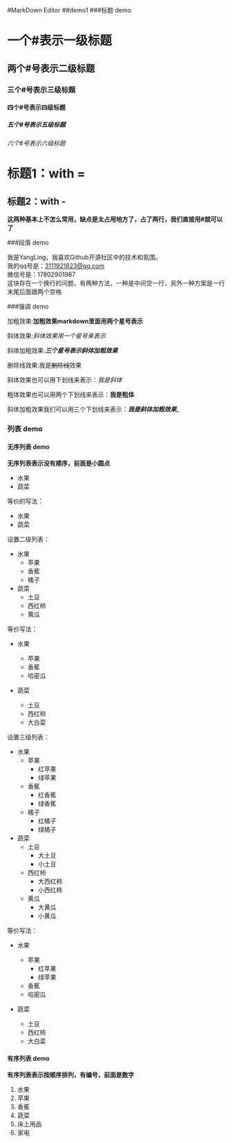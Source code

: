 #MarkDown Editor
##demo1
###标题 demo
# 一个#表示一级标题
## 两个#号表示二级标题	
### 三个#号表示三级标题
#### 四个#号表示四级标题
##### 五个#号表示五级标题
###### 六个#号表示六级标题

标题1：with =
===

标题2：with -
---

**这两种基本上不怎么常用，缺点是太占用地方了，占了两行，我们直接用#就可以了**

###段落 demo

我是YangLing，我喜欢Github开源社区中的技术和氛围。  
    我的qq号是：3111921823@qq.com  
    微信号是：17802901987  
这块存在一个换行的问题，有两种方法，一种是中间空一行，另外一种方案是一行末尾后面跟两个空格


###强调 demo

加粗效果:**加粗效果markdown里面用两个星号表示**

斜体效果:*斜体效果用一个星号来表示*

斜体加粗效果:***三个星号表示斜体加粗效果***

删除线效果:我是~~删除线~~效果

斜体效果也可以用下划线来表示：_我是斜体_

粗体效果也可以用两个下划线来表示：__我是粗体__

斜体加粗效果我们可以用三个下划线来表示：___我是斜体加粗效果____

### 列表 demo

#### 无序列表 demo

**无序列表表示没有顺序，前面是小圆点**

* 水果
* 蔬菜

等价的写法：

- 水果
- 蔬菜


设置二级列表：

* 水果
  * 苹果
  * 香蕉
  * 橘子
* 蔬菜
  * 土豆
  * 西红柿
  * 黄瓜

等价写法：
- 水果
  - 苹果
  - 香蕉
  - 哈密瓜
  
- 蔬菜
  - 土豆
  - 西红柿
  - 大白菜
  
设置三级列表：

* 水果
  * 苹果
     * 红苹果
     * 绿苹果
  * 香蕉
     * 红香蕉
     * 绿香蕉
  * 橘子
     * 红橘子
     * 绿橘子
* 蔬菜
  * 土豆
     * 大土豆
     * 小土豆
  * 西红柿
     * 大西红柿
     * 小西红柿
  * 黄瓜
     * 大黄瓜
     * 小黄瓜

等价写法：
- 水果
  - 苹果
     - 红苹果
     - 绿苹果
  - 香蕉
  - 哈密瓜
  
- 蔬菜
  - 土豆
  - 西红柿
  - 大白菜
  
#### 有序列表 demo

**有序列表表示按顺序排列，有编号，前面是数字**

1. 水果
  1. 苹果
  2. 香蕉
2. 蔬菜
4. 床上用品
3. 家电
